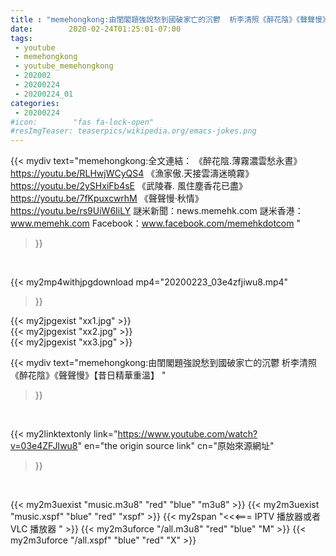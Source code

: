 ```yaml
---
title : "memehongkong:由閨閣題強說愁到國破家亡的沉鬱  析李清照《醉花陰》《聲聲慢》【昔日精華重溫】 "
date:        2020-02-24T01:25:01-07:00
tags:
 - youtube
 - memehongkong
 - youtube_memehongkong
 - 202002
 - 20200224
 - 20200224_01
categories:
 - 20200224
#icon:        "fas fa-lock-open"
#resImgTeaser: teaserpics/wikipedia.org/emacs-jokes.png
---
```


{{< mydiv text="memehongkong:全文連結： 《醉花陰.薄霧濃雲愁永晝》 https://youtu.be/RLHwjWCyQS4  《漁家傲.天接雲濤迷曉霧》 https://youtu.be/2ySHxiFb4sE  《武陵春. 風住塵香花已盡》 https://youtu.be/7fKpuxcwrhM  《聲聲慢‧秋情》 https://youtu.be/rs9UiW6IiLY  謎米新聞：news.memehk.com 謎米香港： www.memehk.com Facebook：www.facebook.com/memehkdotcom "
>}}
<br>


{{< my2mp4withjpgdownload mp4="20200223_03e4zfjiwu8.mp4"
>}}

{{< my2jpgexist "xx1.jpg" >}}<br>
{{< my2jpgexist "xx2.jpg" >}}<br>
{{< my2jpgexist "xx3.jpg" >}}<br>



{{< mydiv text="memehongkong:由閨閣題強說愁到國破家亡的沉鬱  析李清照《醉花陰》《聲聲慢》【昔日精華重溫】 "
>}}
<br>

{{< my2linktextonly link="https://www.youtube.com/watch?v=03e4ZFJIwu8"
en="the origin source link" cn="原始來源網址"
>}}


<br>

{{< my2m3uexist "music.m3u8" "red"  "blue" "m3u8" >}} {{< my2m3uexist "music.xspf" "blue" "red"  "xspf" >}} {{< my2span "<<<=== IPTV 播放器或者 VLC 播放器 " >}} {{< my2m3uforce "/all.m3u8" "red"  "blue" "M" >}} {{< my2m3uforce "/all.xspf" "blue" "red"  "X" >}} 
